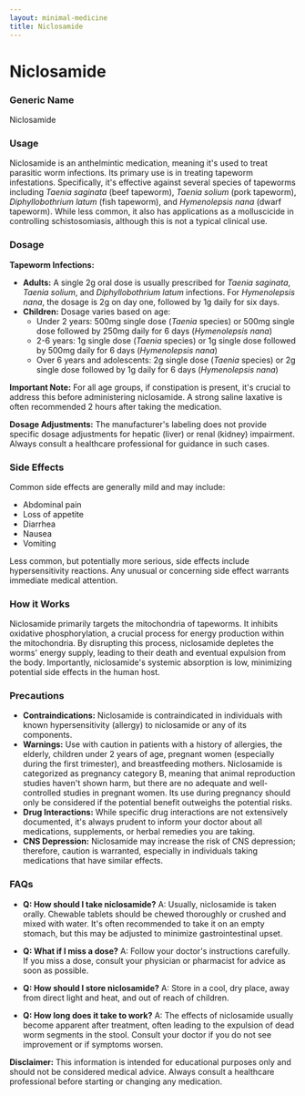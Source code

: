 ```yaml
---
layout: minimal-medicine
title: Niclosamide
---
```


# Niclosamide
### Generic Name
Niclosamide

### Usage
Niclosamide is an anthelmintic medication, meaning it's used to treat parasitic worm infections.  Its primary use is in treating tapeworm infestations.  Specifically, it's effective against several species of tapeworms including *Taenia saginata* (beef tapeworm), *Taenia solium* (pork tapeworm), *Diphyllobothrium latum* (fish tapeworm), and *Hymenolepsis nana* (dwarf tapeworm).  While less common, it also has applications as a molluscicide in controlling schistosomiasis, although this is not a typical clinical use.

### Dosage

**Tapeworm Infections:**

* **Adults:** A single 2g oral dose is usually prescribed for *Taenia saginata*, *Taenia solium*, and *Diphyllobothrium latum* infections.  For *Hymenolepsis nana*, the dosage is 2g on day one, followed by 1g daily for six days.
* **Children:** Dosage varies based on age:
    * Under 2 years: 500mg single dose (*Taenia* species) or 500mg single dose followed by 250mg daily for 6 days (*Hymenolepsis nana*)
    * 2-6 years: 1g single dose (*Taenia* species) or 1g single dose followed by 500mg daily for 6 days (*Hymenolepsis nana*)
    * Over 6 years and adolescents: 2g single dose (*Taenia* species) or 2g single dose followed by 1g daily for 6 days (*Hymenolepsis nana*)

**Important Note:**  For all age groups, if constipation is present, it's crucial to address this before administering niclosamide. A strong saline laxative is often recommended 2 hours after taking the medication.

**Dosage Adjustments:**  The manufacturer's labeling does not provide specific dosage adjustments for hepatic (liver) or renal (kidney) impairment.  Always consult a healthcare professional for guidance in such cases.


### Side Effects

Common side effects are generally mild and may include:

* Abdominal pain
* Loss of appetite
* Diarrhea
* Nausea
* Vomiting

Less common, but potentially more serious, side effects include hypersensitivity reactions.  Any unusual or concerning side effect warrants immediate medical attention.


### How it Works

Niclosamide primarily targets the mitochondria of tapeworms.  It inhibits oxidative phosphorylation, a crucial process for energy production within the mitochondria. By disrupting this process, niclosamide depletes the worms' energy supply, leading to their death and eventual expulsion from the body.  Importantly, niclosamide's systemic absorption is low, minimizing potential side effects in the human host.


### Precautions

* **Contraindications:** Niclosamide is contraindicated in individuals with known hypersensitivity (allergy) to niclosamide or any of its components.
* **Warnings:**  Use with caution in patients with a history of allergies, the elderly, children under 2 years of age, pregnant women (especially during the first trimester), and breastfeeding mothers.  Niclosamide is categorized as pregnancy category B, meaning that animal reproduction studies haven't shown harm, but there are no adequate and well-controlled studies in pregnant women.  Its use during pregnancy should only be considered if the potential benefit outweighs the potential risks.
* **Drug Interactions:**  While specific drug interactions are not extensively documented, it's always prudent to inform your doctor about all medications, supplements, or herbal remedies you are taking.
* **CNS Depression:** Niclosamide may increase the risk of CNS depression; therefore, caution is warranted, especially in individuals taking medications that have similar effects.


### FAQs

* **Q: How should I take niclosamide?** A:  Usually, niclosamide is taken orally. Chewable tablets should be chewed thoroughly or crushed and mixed with water. It's often recommended to take it on an empty stomach, but this may be adjusted to minimize gastrointestinal upset.

* **Q: What if I miss a dose?** A:  Follow your doctor's instructions carefully.  If you miss a dose, consult your physician or pharmacist for advice as soon as possible.

* **Q: How should I store niclosamide?** A: Store in a cool, dry place, away from direct light and heat, and out of reach of children.

* **Q:  How long does it take to work?** A:  The effects of niclosamide usually become apparent after treatment, often leading to the expulsion of dead worm segments in the stool.  Consult your doctor if you do not see improvement or if symptoms worsen.


**Disclaimer:** This information is intended for educational purposes only and should not be considered medical advice.  Always consult a healthcare professional before starting or changing any medication.
